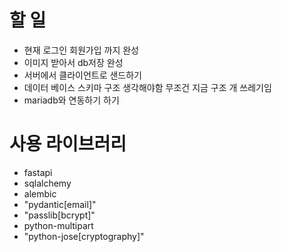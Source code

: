 # 할 일
 - 현재 로그인 회원가입 까지 완성
 - 이미지 받아서 db저장 완성
 - 서버에서 클라이언트로 샌드하기
 - 데이터 베이스 스키마 구조 생각해야함 무조건 지금 구조 개 쓰레기임
 - mariadb와 연동하기 하기

# 사용 라이브러리
 - fastapi
 - sqlalchemy
 - alembic
 - "pydantic[email]"
 - "passlib[bcrypt]"
 - python-multipart
 - "python-jose[cryptography]"